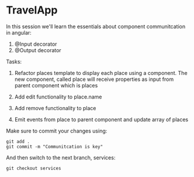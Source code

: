 # TravelApp

In this session we'll learn the essentials about component communitcation in angular:

1.  @Input decorator
2.  @Output decorator

Tasks:

1.  Refactor places template to display each place using a component. The new component, called place will receive properties as input from parent component which is places

2.  Add edit functionality to place.name
3.  Add remove functionality to place
4.  Emit events from place to parent component and update array of places

Make sure to commit your changes using:

```console
git add .
git commit -m "Communitcation is key"
```

And then switch to the next branch, services:

```console
git checkout services
```
